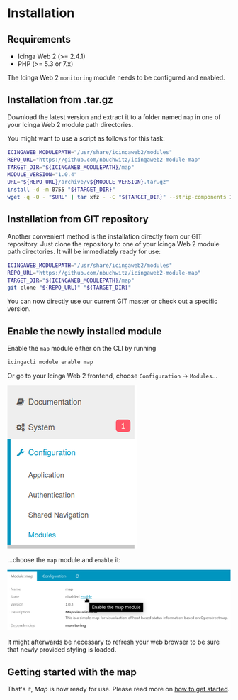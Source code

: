 <a id="Installation"></a>Installation
=====================================

Requirements
------------

* Icinga Web 2 (&gt;= 2.4.1)
* PHP (&gt;= 5.3 or 7.x)

The Icinga Web 2 `monitoring` module needs to be configured and enabled.

Installation from .tar.gz
-------------------------

Download the latest version and extract it to a folder named `map`
in one of your Icinga Web 2 module path directories.

You might want to use a script as follows for this task:
```sh
ICINGAWEB_MODULEPATH="/usr/share/icingaweb2/modules"
REPO_URL="https://github.com/nbuchwitz/icingaweb2-module-map"
TARGET_DIR="${ICINGAWEB_MODULEPATH}/map"
MODULE_VERSION="1.0.4"
URL="${REPO_URL}/archive/v${MODULE_VERSION}.tar.gz"
install -d -m 0755 "${TARGET_DIR}"
wget -q -O - "$URL" | tar xfz - -C "${TARGET_DIR}" --strip-components 1
```

Installation from GIT repository
--------------------------------

Another convenient method is the installation directly from our GIT repository.
Just clone the repository to one of your Icinga Web 2 module path directories.
It will be immediately ready for use:

```sh
ICINGAWEB_MODULEPATH="/usr/share/icingaweb2/modules"
REPO_URL="https://github.com/nbuchwitz/icingaweb2-module-map"
TARGET_DIR="${ICINGAWEB_MODULEPATH}/map"
git clone "${REPO_URL}" "${TARGET_DIR}"
```

You can now directly use our current GIT master or check out a specific version.

Enable the newly installed module
---------------------------------

Enable the `map` module either on the CLI by running

```sh
icingacli module enable map
```

Or go to your Icinga Web 2 frontend, choose `Configuration` -&gt; `Modules`...

![Choose Configuration - Modules](screenshot/01_installation/101_menu-configuration-modules.png)

...choose the `map` module and `enable` it:

![Enable the module](screenshot/01_installation/102_enable-module.png)

It might afterwards be necessary to refresh your web browser to be sure that
newly provided styling is loaded.

Getting started with the map
---------------------------------------------

That's it, *Map* is now ready for use. Please read more on [how to get started](02-Getting-Started.md).
